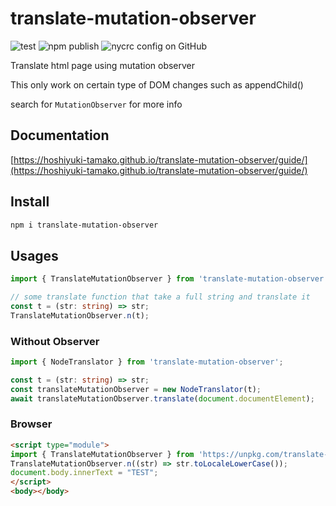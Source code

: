 # translate-mutation-observer

![test](https://github.com/hoshiyuki-tamako/translate-mutation-observer/workflows/test/badge.svg)
![npm publish](https://github.com/hoshiyuki-tamako/translate-mutation-observer/workflows/npm%20publish/badge.svg)
![nycrc config on GitHub](https://img.shields.io/nycrc/hoshiyuki-tamako/translate-mutation-observer?config=.nycrc&preferredThreshold=branches)

Translate html page using mutation observer

This only work on certain type of DOM changes such as appendChild()

search for `MutationObserver` for more info

## Documentation

[https://hoshiyuki-tamako.github.io/translate-mutation-observer/guide/](https://hoshiyuki-tamako.github.io/translate-mutation-observer/guide/)

## Install

```bash
npm i translate-mutation-observer
```

## Usages

```ts
import { TranslateMutationObserver } from 'translate-mutation-observer';

// some translate function that take a full string and translate it
const t = (str: string) => str;
TranslateMutationObserver.n(t);
```

### Without Observer

```ts
import { NodeTranslator } from 'translate-mutation-observer';

const t = (str: string) => str;
const translateMutationObserver = new NodeTranslator(t);
await translateMutationObserver.translate(document.documentElement);
```

### Browser

```html
<script type="module">
import { TranslateMutationObserver } from 'https://unpkg.com/translate-mutation-observer@^1/dist/index.js';
TranslateMutationObserver.n((str) => str.toLocaleLowerCase());
document.body.innerText = "TEST";
</script>
<body></body>
```

